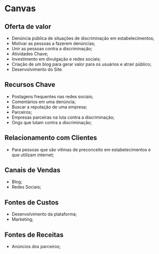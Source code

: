 # Canvas

## Oferta de valor
* Denúncia pública de situações de discriminação em estabelecimentos;
* Motivar as pessoas a fazerem denúncias;
* Unir as pessoas contra a discriminação;
* Atividades Chave;
* Investimento em divulgação e redes sociais;
* Criação de um blog para gerar valor para os usuários e atrair público;
* Desenvolvimento do Site.

## Recursos Chave
* Postagens frequentes nas redes sociais;
* Comentários em uma denúncia;
* Buscar a reputação de uma empresa;
* Parceiros;
* Empresas parceiras na luta contra a discriminação;
* Ongs que lutam contra a discriminação;

## Relacionamento com Clientes
* Para pessoas que são vítimas de preconceito em estabelecimentos e que utilizam internet;

## Canais de Vendas
* Blog;
* Redes Sociais;

## Fontes de Custos
* Desenvolvimento da plataforma;
* Marketing;

## Fontes de Receitas
* Anúncios dos parceiros;
